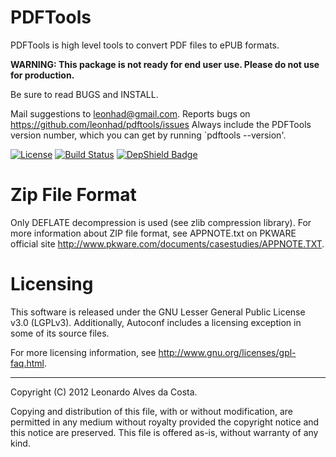 # PDFTools

PDFTools is high level tools to convert PDF files to ePUB formats.

**WARNING: This package is not ready for end user use. Please do not use for production.**

Be sure to read BUGS and INSTALL.

Mail suggestions to leonhad@gmail.com. Reports bugs on 
<https://github.com/leonhad/pdftools/issues>
Always include the PDFTools version number, which you can get by
running `pdftools --version'.

[![License](https://img.shields.io/badge/License-GPL%203.0-blue.svg)](LICENSE)
[![Build Status](https://travis-ci.org/leonhad/pdftools.svg?branch=master)](https://travis-ci.org/leonhad/pdftools) [![DepShield Badge](https://depshield.sonatype.org/badges/leonhad/pdftools/depshield.svg)](https://depshield.github.io)

# Zip File Format

Only DEFLATE decompression is used (see zlib compression library).
For more information about ZIP file format, see APPNOTE.txt on PKWARE
official site <http://www.pkware.com/documents/casestudies/APPNOTE.TXT>.

# Licensing

This software is released under the GNU Lesser General Public License v3.0 (LGPLv3).
Additionally, Autoconf includes a licensing exception in some of its
source files.

For more licensing information, see
<http://www.gnu.org/licenses/gpl-faq.html>.

-----

Copyright (C) 2012 Leonardo Alves da Costa.

Copying and distribution of this file, with or without modification,
are permitted in any medium without royalty provided the copyright
notice and this notice are preserved.  This file is offered as-is,
without warranty of any kind.
